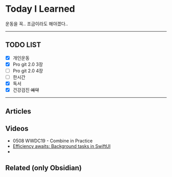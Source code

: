 # Today I Learned
운동을 꼭.. 조금이라도 해야겠다..

---

## TODO LIST
- [x] 개인운동
- [x] Pro git 2.0 3장
- [ ] Pro git 2.0 4장
- [ ] 한시간
- [x] 독서
- [x] 건강검진 ~~예약~~

---

## Articles

## Videos
* 0508 WWDC19 - Combine in Practice
* [Efficiency awaits: Background tasks in SwiftUI](https://developer.apple.com/videos/play/wwdc2022/10142/)
* 

## Related (only Obsidian)